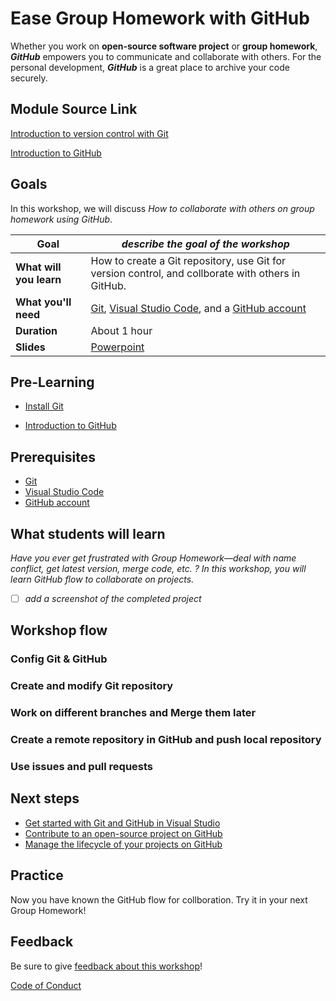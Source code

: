 # Ease Group Homework with GitHub

Whether you work on **open-source software project** or **group homework**, ***GitHub*** empowers you to communicate and collaborate with others. For the personal development, ***GitHub*** is a great place to archive your code securely.

## Module Source Link

[Introduction to version control with Git](https://docs.microsoft.com/en-us/learn/paths/intro-to-vc-git/)

[Introduction to GitHub](https://docs.microsoft.com/en-us/learn/modules/introduction-to-github/)

## Goals

In this workshop, we will discuss *How to collaborate with others on group homework using GitHub*.

| **Goal**                      | *describe the goal of the workshop*                                                                |
| ----------------------------- | -------------------------------------------------------------------------------------------------- |
| **What will you learn**       | How to create a Git repository, use Git for version control, and collborate with others in GitHub. |
| **What you'll need**          | [Git](https://git-scm.com/book/en/v2/Getting-Started-Installing-Git), [Visual Studio Code](https://code.visualstudio.com/), and a [GitHub account](https://github.com/)                                                                                                |
| **Duration**                  | About 1 hour                                                                                       |
| **Slides** | [Powerpoint](slides.pptx) 
                         
## Pre-Learning

* [Install Git](https://docs.microsoft.com/en-us/learn/modules/work-source-control-git/2-configure-git)

* [Introduction to GitHub](https://docs.microsoft.com/en-us/learn/modules/introduction-to-github/)

## Prerequisites

* [Git](https://git-scm.com/book/en/v2/Getting-Started-Installing-Git)
* [Visual Studio Code](https://code.visualstudio.com/) 
* [GitHub account](https://github.com/)   

## What students will learn

*Have you ever get frustrated with Group Homework—deal with name conflict, get latest version, merge code, etc. ? In this workshop, you will learn GitHub flow to collaborate on projects.*

- [ ] *add a screenshot of the completed project*

## Workshop flow

### Config Git & GitHub

### Create and modify Git repository

### Work on different branches and Merge them later

### Create a remote repository in GitHub and push local repository

### Use issues and pull requests

## Next steps

* [Get started with Git and GitHub in Visual Studio](https://docs.microsoft.com/en-us/learn/modules/visual-studio-github-push/)
* [Contribute to an open-source project on GitHub](https://docs.microsoft.com/en-us/learn/modules/contribute-open-source/)
* [Manage the lifecycle of your projects on GitHub](https://docs.microsoft.com/en-us/learn/paths/manage-project-lifecycle-github/)

## Practice

Now you have known the GitHub flow for collboration. Try it in your next Group Homework!

## Feedback

Be sure to give [feedback about this workshop](https://forms.office.com/r/MdhJWMZthR)!

[Code of Conduct](CODE_OF_CONDUCT.md)
